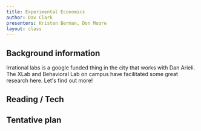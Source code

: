 ```yaml
---
title: Experimental Economics
author: Dav Clark
presenters: Kristen Berman, Don Moore
layout: class
---
```


## Background information

Irrational labs is a google funded thing in the city that works with Dan
Arieli. The XLab and Behavioral Lab on campus have facilitated some great
research here. Let's find out more!

## Reading / Tech


## Tentative plan

